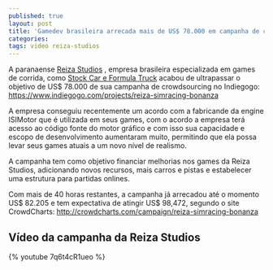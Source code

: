 ```yaml
---
published: true
layout: post
title: 'Gamedev brasileira arrecada mais de US$ 78.000 em campanha de crowdsourcing'
categories: 
tags: video reiza-studios
---
```

A paranaense <a href="http://www.reizastudios.com/home/br/" target="_blank">Reiza Studios</a>
, empresa brasileira especializada em games de corrida, como <a href="http://www.reizastudios.com/projects/br/" target="_blank">Stock Car e Formula Truck</a>
 acabou de ultrapassar o objetivo de US$ 78.000 de sua campanha de crowdsourcing no Indiegogo: <a href="https://www.indiegogo.com/projects/reiza-simracing-bonanza" target="_blank">https://www.indiegogo.com/projects/reiza-simracing-bonanza</a>


A empresa conseguiu recentemente um acordo com a fabricande da engine ISIMotor que é utilizada em seus games, com o acordo a empresa terá acesso ao código fonte do motor gráfico e com isso sua capacidade e escopo de desenvolvimento aumentaram muito, permitindo que ela possa levar seus games atuais a um novo nível de realismo.




A campanha tem como objetivo financiar melhorias nos games da Reiza Studios, adicionando novos recursos, mais carros e pistas e estabelecer uma estrutura para partidas onlines.

Com  mais de 40 horas restantes, a campanha já arrecadou até o momento US$ 82.205 e tem expectativa de atingir US$ 98,472, segundo o site CrowdCharts: <a href="http://crowdcharts.com/campaign/reiza-simracing-bonanza" target="_blank">http://crowdcharts.com/campaign/reiza-simracing-bonanza</a>


## Vídeo da campanha da Reiza Studios
{% youtube 7q6t4cR1ueo %}